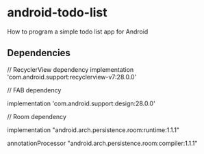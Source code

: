 # android-todo-list

How to program a simple todo list app for Android

## Dependencies

// RecyclerView dependency
implementation 'com.android.support:recyclerview-v7:28.0.0'

// FAB dependency

implementation 'com.android.support:design:28.0.0'

// Room dependency

implementation "android.arch.persistence.room:runtime:1.1.1"

annotationProcessor "android.arch.persistence.room:compiler:1.1.1"
